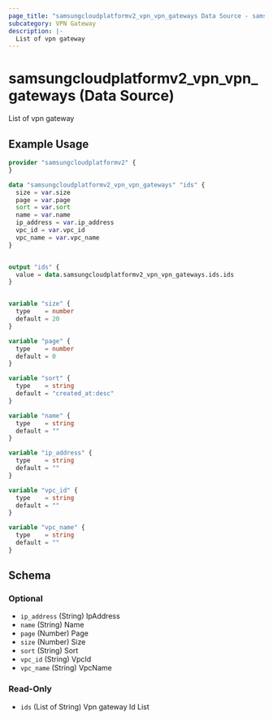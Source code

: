 ```yaml
---
page_title: "samsungcloudplatformv2_vpn_vpn_gateways Data Source - samsungcloudplatformv2"
subcategory: VPN Gateway
description: |-
  List of vpn gateway
---
```


# samsungcloudplatformv2_vpn_vpn_gateways (Data Source)

List of vpn gateway

## Example Usage

```terraform
provider "samsungcloudplatformv2" {
}

data "samsungcloudplatformv2_vpn_vpn_gateways" "ids" {
  size = var.size
  page = var.page
  sort = var.sort
  name = var.name
  ip_address = var.ip_address
  vpc_id = var.vpc_id
  vpc_name = var.vpc_name
}


output "ids" {
  value = data.samsungcloudplatformv2_vpn_vpn_gateways.ids.ids
}


variable "size" {
  type    = number
  default = 20
}

variable "page" {
  type    = number
  default = 0
}

variable "sort" {
  type    = string
  default = "created_at:desc"
}

variable "name" {
  type    = string
  default = ""
}

variable "ip_address" {
  type    = string
  default = ""
}

variable "vpc_id" {
  type    = string
  default = ""
}

variable "vpc_name" {
  type    = string
  default = ""
}
```

<!-- schema generated by tfplugindocs -->
## Schema

### Optional

- `ip_address` (String) IpAddress
- `name` (String) Name
- `page` (Number) Page
- `size` (Number) Size
- `sort` (String) Sort
- `vpc_id` (String) VpcId
- `vpc_name` (String) VpcName

### Read-Only

- `ids` (List of String) Vpn gateway Id List